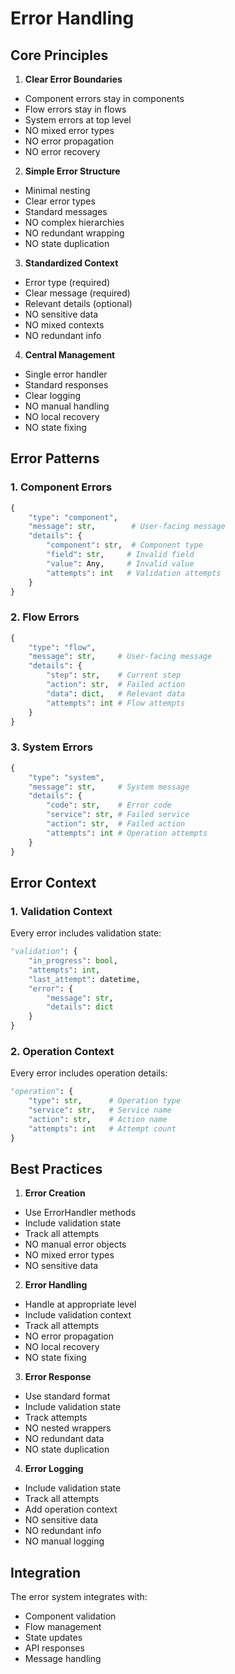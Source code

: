 # Error Handling

## Core Principles

1. **Clear Error Boundaries**
- Component errors stay in components
- Flow errors stay in flows
- System errors at top level
- NO mixed error types
- NO error propagation
- NO error recovery

2. **Simple Error Structure**
- Minimal nesting
- Clear error types
- Standard messages
- NO complex hierarchies
- NO redundant wrapping
- NO state duplication

3. **Standardized Context**
- Error type (required)
- Clear message (required)
- Relevant details (optional)
- NO sensitive data
- NO mixed contexts
- NO redundant info

4. **Central Management**
- Single error handler
- Standard responses
- Clear logging
- NO manual handling
- NO local recovery
- NO state fixing

## Error Patterns

### 1. Component Errors
```python
{
    "type": "component",
    "message": str,        # User-facing message
    "details": {
        "component": str,  # Component type
        "field": str,     # Invalid field
        "value": Any,     # Invalid value
        "attempts": int   # Validation attempts
    }
}
```

### 2. Flow Errors
```python
{
    "type": "flow",
    "message": str,     # User-facing message
    "details": {
        "step": str,    # Current step
        "action": str,  # Failed action
        "data": dict,   # Relevant data
        "attempts": int # Flow attempts
    }
}
```

### 3. System Errors
```python
{
    "type": "system",
    "message": str,     # System message
    "details": {
        "code": str,    # Error code
        "service": str, # Failed service
        "action": str,  # Failed action
        "attempts": int # Operation attempts
    }
}
```

## Error Context

### 1. Validation Context
Every error includes validation state:
```python
"validation": {
    "in_progress": bool,
    "attempts": int,
    "last_attempt": datetime,
    "error": {
        "message": str,
        "details": dict
    }
}
```

### 2. Operation Context
Every error includes operation details:
```python
"operation": {
    "type": str,      # Operation type
    "service": str,   # Service name
    "action": str,    # Action name
    "attempts": int   # Attempt count
}
```

## Best Practices

1. **Error Creation**
- Use ErrorHandler methods
- Include validation state
- Track all attempts
- NO manual error objects
- NO mixed error types
- NO sensitive data

2. **Error Handling**
- Handle at appropriate level
- Include validation context
- Track all attempts
- NO error propagation
- NO local recovery
- NO state fixing

3. **Error Response**
- Use standard format
- Include validation state
- Track attempts
- NO nested wrappers
- NO redundant data
- NO state duplication

4. **Error Logging**
- Include validation state
- Track all attempts
- Add operation context
- NO sensitive data
- NO redundant info
- NO manual logging

## Integration

The error system integrates with:
- Component validation
- Flow management
- State updates
- API responses
- Message handling
